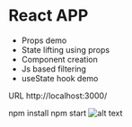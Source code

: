 # React APP
- Props demo
- State lifting using props
- Component creation
- Js based filtering 
- useState hook demo

URL http://localhost:3000/

npm install
npm start
![alt text](<Screenshot 2025-01-07 at 9.34.01 AM.png>)